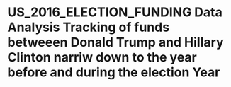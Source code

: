 # US_2016_ELECTION_FUNDING Data Analysis Tracking of funds betweeen Donald Trump and Hillary Clinton narriw down to the year before and during the election Year
